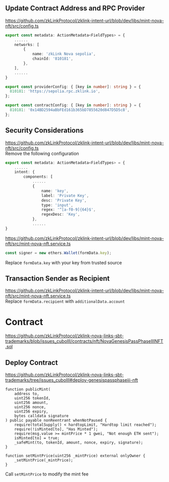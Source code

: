 ## Update Contract Address and RPC Provider
https://github.com/zkLinkProtocol/zklink-intent-url/blob/dev/libs/mint-nova-nft/src/config.ts
```typescript
export const metadata: ActionMetadata<FieldTypes> = {
    ......
    networks: [
        {
            name: 'zkLink Nova sepolia',
            chainId: '810181',
        },
    ],
    ......
}

export const providerConfig: { [key in number]: string } = {
  810181: 'https://sepolia.rpc.zklink.io',
};

export const contractConfig: { [key in number]: string } = {
  810181: '0x14BD2594aBbFEd161b365bD7855620d847D5D5c8',
};
```

## Security Considerations
https://github.com/zkLinkProtocol/zklink-intent-url/blob/dev/libs/mint-nova-nft/src/config.ts  
Remove the following configuration
```typescript
export const metadata: ActionMetadata<FieldTypes> = {
    ......
    intent: {
        components: [
            ......
            {
                name: 'key',
                label: 'Private Key',
                desc: 'Private Key',
                type: 'input',
                regex: '^[a-f0-9]{64}$',
                regexDesc: 'Key',
            },
            ......
}
```
https://github.com/zkLinkProtocol/zklink-intent-url/blob/dev/libs/mint-nova-nft/src/mint-nova-nft.service.ts
```typescript
const signer = new ethers.Wallet(formData.key);
```
Replace `formData.key` with your key from trusted source

## Transaction Sender as Recipient
https://github.com/zkLinkProtocol/zklink-intent-url/blob/dev/libs/mint-nova-nft/src/mint-nova-nft.service.ts  
Replace `formData.recipient` with `additionalData.account`

# Contract
https://github.com/zkLinkProtocol/zklink-nova-links-sbt-trademarks/blob/issues_cuboIII/contracts/nft/NovaGenesisPassPhaseIIINFT.sol
## Deploy Contract
https://github.com/zkLinkProtocol/zklink-nova-links-sbt-trademarks/tree/issues_cuboIII#deploy-genesispassphaseiii-nft

```solidity
function publicMint(
    address to,
    uint256 tokenId,
    uint256 amount,
    uint256 nonce,
    uint256 expiry,
    bytes calldata signature
) public payable nonReentrant whenNotPaused {
    require(totalSupply() < hardtopLimit, "Hardtop limit reached");
    require(!isMinted[to], "Has Minted");
    require(msg.value >= mintPrice * 1 gwei, "Not enough ETH sent");
    isMinted[to] = true;
    _safeMint(to, tokenId, amount, nonce, expiry, signature);
}

function setMintPrice(uint256 _mintPrice) external onlyOwner {
    _setMintPrice(_mintPrice);
}
```
Call `setMintPrice` to modify the mint fee
